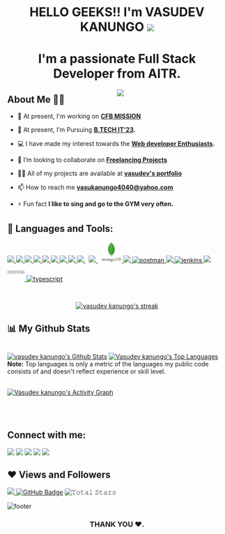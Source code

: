 
<h1 align="center">HELLO GEEKS!! I'm VASUDEV KANUNGO <img src="https://raw.githubusercontent.com/MartinHeinz/MartinHeinz/master/wave.gif" width="30px"></h1>
<h1 align="center">I'm a passionate Full Stack Developer from AITR.</h1>
<a href="#"><img align="right"  src="https://blush.design/api/download?shareUri=Gv5IKXN_YCe0GHZy&c=Skin_0%7Eb75858-0.2%7Eca8f67&w=800&h=800&fm=png" width="50%" heigth="auto"/></a>


##  About Me 🙋‍♂

- 🔭 At present, I'm working on  **[CFB MISSION](#)**

- 🌱 At present, I’m Pursuing **[B.TECH IT'23](#).**

- 💻 I have made my interest towards the **[Web developer Enthusiasts](#).**

- 👯 I’m looking to collaborate on **[Freelancing Projects](#)**

- 👨‍💻 All of my projects are available at **[vasudev's portfolio](https://vasudevportfolio.herokuapp.com/)**

- 📫 How to reach me **vasukanungo4040@yahoo.com**
  
- ⚡ Fun fact **I like to sing and go to the GYM very often.**

## 🚀 Languages and Tools:

<p align="left"> 
    <a href="https://www.java.com" target="_blank"> <img src="https://img.icons8.com/color/48/000000/java-coffee-cup-logo.png"/> </a>
    <a href="https://reactjs.org/" target="_blank"> <img src="https://img.icons8.com/color/48/000000/react-native.png"/> </a>
    <a href="https://spring.io/projects/spring-boot" target="_blank"> <img src="https://img.icons8.com/color/48/000000/spring-logo.png"/> </a> 
    <a href="https://developer.mozilla.org/en-US/docs/Web/JavaScript" target="_blank"> <img src="https://img.icons8.com/color/48/000000/javascript.png"/> </a> 
    <a href="https://www.w3.org/html/" target="_blank"> <img src="https://img.icons8.com/color/48/000000/html-5.png"/> </a> 
    <a href="https://www.w3schools.com/css/" target="_blank"> <img src="https://img.icons8.com/color/48/000000/css3.png"/> </a> 
    <a href="https://getbootstrap.com" target="_blank"> <img src="https://img.icons8.com/color/48/000000/bootstrap.png"/> </a> 
    <a href="https://www.python.org" target="_blank"> <img src="https://img.icons8.com/color/48/000000/python.png"/> </a> 
    <a style="padding-right:8px;" href="https://nodejs.org" target="_blank"> <img src="https://img.icons8.com/color/48/000000/nodejs.png"/> </a> 
    <a style="padding-right:8px;" href="https://www.mysql.com/" target="_blank"> <img src="https://img.icons8.com/fluent/50/000000/mysql-logo.png"/> </a>
    <a href="https://www.mongodb.com/" target="_blank"> <img src="https://raw.githubusercontent.com/devicons/devicon/master/icons/mongodb/mongodb-original-wordmark.svg" alt="mongodb" width="48" height="48"/> </a> 
    <a href="https://firebase.google.com/" target="_blank"> <img src="https://img.icons8.com/color/48/000000/firebase.png"/> </a> 
    <a href="https://postman.com" target="_blank"> <img src="https://www.vectorlogo.zone/logos/getpostman/getpostman-icon.svg" alt="postman" width="45" height="45"/> </a>   
    <a href="https://git-scm.com/" target="_blank"> <img src="https://img.icons8.com/color/48/000000/git.png"/> </a> 
    <a href="https://www.jenkins.io" target="_blank"> <img src="https://www.vectorlogo.zone/logos/jenkins/jenkins-icon.svg" alt="jenkins" width="48" height="48"/> </a> 
    <a href="https://redux.js.org" target="_blank"> <img src="https://img.icons8.com/color/48/000000/redux.png"/> </a>
    <a href="https://expressjs.com" target="_blank"> <img src="https://raw.githubusercontent.com/devicons/devicon/master/icons/express/express-original-wordmark.svg" alt="express" width="40" height="40"/> </a>
    <a href="https://www.typescriptlang.org/" target="_blank"><img src="https://img.icons8.com/color/48/000000/typescript.png" alt="typescript" width="40" height="40"/> </a>
</p>

<!-- [![React Badge](https://img.shields.io/badge/-React-61DBFB?style=for-the-badge&labelColor=black&logo=react&logoColor=61DBFB)](#)  [![Javascript Badge](https://img.shields.io/badge/-Javascript-F0DB4F?style=for-the-badge&labelColor=black&logo=javascript&logoColor=F0DB4F)](#) [![Typescript Badge](https://img.shields.io/badge/-Typescript-007acc?style=for-the-badge&labelColor=black&logo=typescript&logoColor=007acc)](#) [![Nodejs Badge](https://img.shields.io/badge/-Nodejs-3C873A?style=for-the-badge&labelColor=black&logo=node.js&logoColor=3C873A)](#) [![GraphQL Badge](https://img.shields.io/badge/-GraphQl-e535ab?style=for-the-badge&labelColor=black&logo=node.js&logoColor=e535ab)](#) -->
<br/>

<p align="center">
    <a href="https://github.com/vsu2705/github-readme-streak-stats">
        <img title="🔥 Get streak stats for your profile at git.io/streak-stats" alt="vasudev kanungo's streak" src="https://github-readme-streak-stats.herokuapp.com/?user=Vasu2705&theme=black-ice&hide_border=true&stroke=0000&background=060A0CD0"/>
    </a>
</p>

## 📊 My Github Stats

  <br/>
    <a href="https://github.com/Vasu2705/github-readme-stats"><img alt="vasudev kanungo's Github Stats" src="https://github-readme-stats.vercel.app/api?username=Vasu2705&show_icons=true&count_private=true&theme=react&hide_border=true&bg_color=0D1117" /></a>
  <a href="https://github.com/Vasu2705/github-readme-stats"><img alt="Vasudev kanungo's Top Languages" src="https://github-readme-stats.vercel.app/api/top-langs/?username=Vasu2705&langs_count=8&count_private=true&layout=compact&theme=react&hide_border=true&bg_color=0D1117" /></a>
  <br/>
  <b>Note:</b> Top languages is only a metric of the languages my public code consists of and doesn't reflect experience or skill level.


<br/>
<br/>

<a href="https://github.com/vasu2705/github-readme-activity-graph"><img alt="Vasudev kanungo's Activity Graph" src="https://activity-graph.herokuapp.com/graph?username=Vasu2705&bg_color=0D1117&color=5BCDEC&line=5BCDEC&point=FFFFFF&hide_border=true" /></a>

<br/>
<br/>

## Connect with me:
<p align="left">

<a href = "https://linkedin.com/in/vasudev-kanungo-aa9590153"><img src="https://img.icons8.com/fluent/48/000000/linkedin.png"/></a>
<a href = "https://twitter.com/KanungoVasudev?s=08"><img src="https://img.icons8.com/fluent/48/000000/twitter.png"/></a>
<a href = "https://www.instagram.com/vasu2705_?r=nametag"><img src="https://img.icons8.com/fluent/48/000000/instagram-new.png"/></a>
<a href = "https://codepen.io/vasu27"><img src="https://img.icons8.com/ios-filled/50/000000/codepen.png"/></a>
<a href = "https://www.behance.net/vasukanungo"><img src="https://img.icons8.com/color/50/000000/behance.png"/></a>


</p>

## ❤ Views and Followers
<a href="https://github.com/Vasu2705/github-profile-views-counter">
    <img src="https://komarev.com/ghpvc/?username=Vasu2705">
</a>
<a href="https://github.com/Vasu2705?tab=followers"><img src="https://img.shields.io/github/followers/Vasu2705?label=Followers&style=social" alt="GitHub Badge"></a>
<img src="https://img.shields.io/github/stars/Vasu2705?label=Stars" alt="𝚃𝚘𝚝𝚊𝚕 𝚂𝚝𝚊𝚛𝚜">
</p>

![footer](https://github.com/JayantGoel001/JayantGoel001/blob/master/PNG/footer.png)
  <br/>
<h3 align="center">THANK YOU ❤.</h3>
  <br/>
